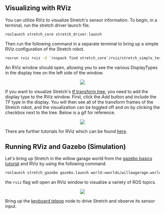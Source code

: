 ## Visualizing with RViz

You can utilize RViz to visualize Stretch's sensor information. To begin, in a terminal, run the stretch driver launch file.

```bash
roslaunch stretch_core stretch_driver.launch
```

Then run the following command in a separate terminal to bring up a simple RViz configuration of the Stretch robot.
```bash
rosrun rviz rviz -d `rospack find stretch_core`/rviz/stretch_simple_test.rviz
```
An RViz window should open, allowing you to see the various DisplayTypes in the display tree on the left side of the window.

<p align="center">
  <img src="https://raw.githubusercontent.com/hello-robot/stretch_tutorials/noetic/images/simple_rviz.png"/>
</p>

If you want to visualize Stretch's [tf transform tree](http://wiki.ros.org/rviz/DisplayTypes/TF), you need to add the display type to the RViz window. First, click the *Add* button and include the *TF*  type in the display. You will then see all of the transform frames of the Stretch robot, and the visualization can be toggled off and on by clicking the checkbox next to the tree. Below is a gif for reference.

<p align="center">
  <img src="https://raw.githubusercontent.com/hello-robot/stretch_tutorials/noetic/images/rviz_adding_tf.gif"/>
</p>

There are further tutorials for RViz which can be found [here](http://wiki.ros.org/rviz/Tutorials).


## Running RViz and Gazebo (Simulation)
Let's bring up Stretch in the willow garage world from the [gazebo basics tutorial](gazebo_basics.md) and RViz by using the following command.

```bash
roslaunch stretch_gazebo gazebo.launch world:=worlds/willowgarage.world rviz:=true
```
the `rviz` flag will open an RViz window to visualize a variety of ROS topics.

<p align="center">
  <img src="https://raw.githubusercontent.com/hello-robot/stretch_tutorials/noetic/images/willowgarage_with_rviz.png"/>
</p>

Bring up the [keyboard teleop](teleoperating_stretch.md) node to drive Stretch and observe its sensor input.